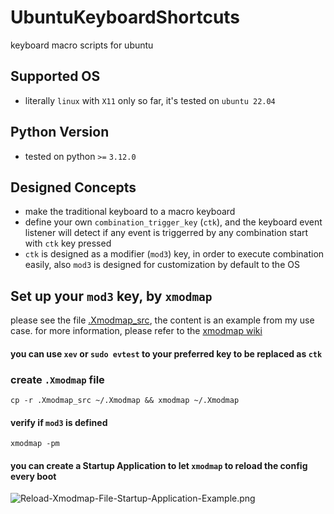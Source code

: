 # UbuntuKeyboardShortcuts

keyboard macro scripts for ubuntu

## Supported OS

- literally `linux` with `X11` only so far, it's tested on `ubuntu 22.04`

## Python Version

- tested on python `>=` `3.12.0`

## Designed Concepts

- make the traditional keyboard to a macro keyboard
- define your own `combination_trigger_key` (`ctk`), and the keyboard event listener will detect if any event is
  triggerred by any combination start with `ctk` key pressed
- `ctk` is designed as a modifier (`mod3`) key, in order to execute combination easily, also `mod3` is designed for
  customization by default to the OS

## Set up your `mod3` key, by `xmodmap`

please see the file [.Xmodmap_src](.Xmodmap_src), the content is an example from my use case.
for more information, please refer to the [xmodmap wiki](https://github.com/jet-c-21/UbuntuKeyboardMacros/wiki/xmodmap)

#### you can use `xev` or `sudo evtest` to your preferred key to be replaced as `ctk`

### create `.Xmodmap` file

```shell
cp -r .Xmodmap_src ~/.Xmodmap && xmodmap ~/.Xmodmap
```

#### verify if `mod3` is defined

```shell
xmodmap -pm
```

#### you can create a Startup Application to let `xmodmap` to reload the config every boot

![Reload-Xmodmap-File-Startup-Application-Example.png](https://hackmd.io/_uploads/H12_eP641l.jpg)






